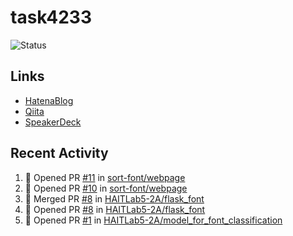 # task4233
![Status](https://github-readme-stats.vercel.app/api?username=task4233&count_private=true&show_icons=true&theme=chartreuse-dark)

## Links
 - [HatenaBlog](https://task4233.hatenablog.com/)
 - [Qiita](https://qiita.com/task4233)
 - [SpeakerDeck](https://speakerdeck.com/task4233)

## Recent Activity
<!--START_SECTION:activity-->
1. 💪 Opened PR [#11](https://github.com/sort-font/webpage/pull/11) in [sort-font/webpage](https://github.com/sort-font/webpage)
2. 💪 Opened PR [#10](https://github.com/sort-font/webpage/pull/10) in [sort-font/webpage](https://github.com/sort-font/webpage)
3. 🎉 Merged PR [#8](https://github.com/HAITLab5-2A/flask_font/pull/8) in [HAITLab5-2A/flask_font](https://github.com/HAITLab5-2A/flask_font)
4. 💪 Opened PR [#8](https://github.com/HAITLab5-2A/flask_font/pull/8) in [HAITLab5-2A/flask_font](https://github.com/HAITLab5-2A/flask_font)
5. 💪 Opened PR [#1](https://github.com/HAITLab5-2A/model_for_font_classification/pull/1) in [HAITLab5-2A/model_for_font_classification](https://github.com/HAITLab5-2A/model_for_font_classification)
<!--END_SECTION:activity-->
